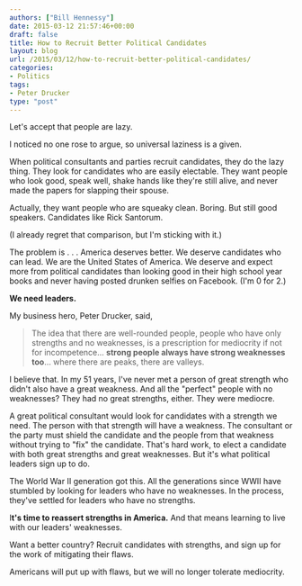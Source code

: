 ```yaml
---
authors: ["Bill Hennessy"]
date: 2015-03-12 21:57:46+00:00
draft: false
title: How to Recruit Better Political Candidates
layout: blog
url: /2015/03/12/how-to-recruit-better-political-candidates/
categories:
- Politics
tags:
- Peter Drucker
type: "post"
---
```


Let's accept that people are lazy.

I noticed no one rose to argue, so universal laziness is a given.

When political consultants and parties recruit candidates, they do the lazy thing. They look for candidates who are easily electable. They want people who look good, speak well, shake hands like they're still alive, and never made the papers for slapping their spouse.

Actually, they want people who are squeaky clean. Boring. But still good speakers. Candidates like Rick Santorum.

(I already regret that comparison, but I'm sticking with it.)

The problem is  . . . America deserves better. We deserve candidates who can lead. We are the United States of America. We deserve and expect more from political candidates than looking good in their high school year books and never having posted drunken selfies on Facebook. (I'm 0 for 2.)

**We need leaders.**

My business hero, Peter Drucker, said,




> The idea that there are well-rounded people, people who have only strengths and no weaknesses, is a prescription for mediocrity if not for incompetence… **strong people always have strong weaknesses too**… where there are peaks, there are valleys.



I believe that. In my 51 years, I've never met a person of great strength who didn't also have a great weakness. And all the "perfect" people with no weaknesses? They had no great strengths, either. They were mediocre.

A great political consultant would look for candidates with a strength we need. The person with that strength will have a weakness. The consultant or the party must shield the candidate and the people from that weakness without trying to "fix" the candidate. That's hard work, to elect a candidate with both great strengths and great weaknesses. But it's what political leaders sign up to do.

The World War II generation got this. All the generations since WWII have stumbled by looking for leaders who have no weaknesses. In the process, they've settled for leaders who have no strengths.

I**t's time to reassert strengths in America.** And that means learning to live with our leaders' weaknesses.

Want a better country? Recruit candidates with strengths, and sign up for the work of mitigating their flaws.

Americans will put up with flaws, but we will no longer tolerate mediocrity.
